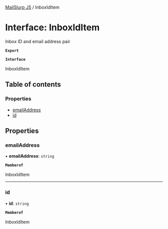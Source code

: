 [MailSlurp JS](../README.md) / InboxIdItem

# Interface: InboxIdItem

Inbox ID and email address pair

**`Export`**

**`Interface`**

InboxIdItem

## Table of contents

### Properties

- [emailAddress](InboxIdItem.md#emailaddress)
- [id](InboxIdItem.md#id)

## Properties

### emailAddress

• **emailAddress**: `string`

**`Memberof`**

InboxIdItem

___

### id

• **id**: `string`

**`Memberof`**

InboxIdItem
